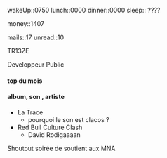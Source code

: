 wakeUp::0750
lunch::0000
dinner::0000
sleep:: ????

money::1407

mails::17
unread::10


TR13ZE


Developpeur Public

#### top du mois
#### album, son , artiste
* La Trace
	* pourquoi le son est clacos ?
* Red Bull Culture Clash
	* David Rodigaaaan


Shoutout soirée de soutient aux MNA